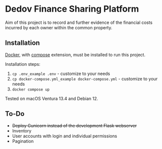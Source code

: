 # Dedov Finance Sharing Platform

Aim of this project is to record and further evidence of the financial costs incurred by each owner within the common property.

## Installation

[Docker](https://docs.docker.com/engine/install/), with [compose](https://docs.docker.com/compose/install/) extension, must be installed to run this project.

Installation steps:
1. `cp .env_example .env` - customize to your needs
2. `cp docker-compose.yml_example docker-compose.yml` - customize to your needs
3. `docker compose up`

Tested on macOS Ventura 13.4 and Debian 12.

## To-Do
- ~~Deploy Gunicorn instead of the development Flask webserver~~
- Inventory
- User accounts with login and individual permissions
- Pagination
